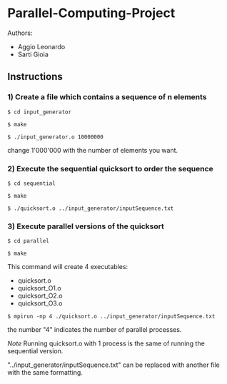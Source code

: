 # Parallel-Computing-Project
Authors: 
- Aggio Leonardo
- Sarti Gioia 

## Instructions

### 1) Create a file which contains a sequence of n elements

`$ cd input_generator`

`$ make`

`$ ./input_generator.o 10000000`

change 1'000'000 with the number of elements you want.

### 2) Execute the sequential quicksort to order the sequence

`$ cd sequential`

`$ make`

`$ ./quicksort.o ../input_generator/inputSequence.txt`

### 3) Execute parallel versions of the quicksort

`$ cd parallel`

`$ make`

This command will create 4 executables:

- quicksort.o 
- quicksort_O1.o 
- quicksort_O2.o 
- quicksort_O3.o

`$ mpirun -np 4 ./quicksort.o ../input_generator/inputSequence.txt`

the number "4" indicates the number of parallel processes.

*Note*
Running quicksort.o with 1 process is the same of running the sequential version. 

"../input_generator/inputSequence.txt" can be replaced with another file with the same formatting.


